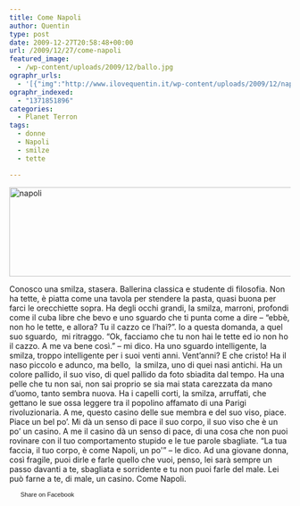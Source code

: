 ```yaml
---
title: Come Napoli
author: Quentin
type: post
date: 2009-12-27T20:58:48+00:00
url: /2009/12/27/come-napoli
featured_image:
  - /wp-content/uploads/2009/12/ballo.jpg
ographr_urls:
  - '[{"img":"http://www.ilovequentin.it/wp-content/uploads/2009/12/napoli.jpg"},{"img":"http://www.ilovequentin.it/wp-content/uploads/2009/12/ballo.jpg"},{"img":"http://www.ilovequentin.it/wp-content/uploads/2009/12/napoli-300x92.jpg"}]'
ographr_indexed:
  - "1371851896"
categories:
  - Planet Terron
tags:
  - donne
  - Napoli
  - smilze
  - tette

---
```

[<img class="alignnone size-full wp-image-778" title="napoli" src="http://www.ilovequentin.it/wp-content/uploads/2009/12/napoli.jpg" alt="napoli" width="520" height="160" />][1]

Conosco una smilza, stasera. Ballerina classica e studente di filosofia. Non ha tette, è piatta come una tavola per stendere la pasta, quasi buona per farci le orecchiette sopra. Ha degli occhi grandi, la smilza, marroni, profondi come il cuba libre che bevo e uno sguardo che ti punta come a dire &#8211; &#8220;ebbè, non ho le tette, e allora? Tu il cazzo ce l&#8217;hai?&#8221;. Io a questa domanda, a quel suo sguardo,  mi ritraggo. &#8220;Ok, facciamo che tu non hai le tette ed io non ho il cazzo. A me va bene così.&#8221; &#8211; mi dico. Ha uno sguardo intelligente, la smilza, troppo intelligente per i suoi venti anni. Vent&#8217;anni? E che cristo! Ha il naso piccolo e adunco, ma bello,  la smilza, uno di quei nasi antichi. Ha un colore pallido, il suo viso, di quel pallido da foto sbiadita dal tempo. Ha una pelle che tu non sai, non sai proprio se sia mai stata carezzata da mano d&#8217;uomo, tanto sembra nuova. Ha i capelli corti, la smilza, arruffati, che gettano le sue ossa leggere tra il popolino affamato di una Parigi rivoluzionaria. A me, questo casino delle sue membra e del suo viso, piace. Piace un bel po&#8217;. Mi dà un senso di pace il suo corpo, il suo viso che è un po&#8217; un casino. A me il casino dà un senso di pace, di una cosa che non puoi rovinare con il tuo comportamento stupido e le tue parole sbagliate. &#8220;La tua faccia, il tuo corpo, è come Napoli, un po'&#8221; &#8211; le dico. Ad una giovane donna, così fragile, puoi dirle e farle quello che vuoi, penso, lei sarà sempre un passo davanti a te, sbagliata e sorridente e tu non puoi farle del male. Lei può farne a te, di male, un casino. Come Napoli.

<a href="http://www.facebook.com/share.php?u=http%3A%2F%2Fwww.ilovequentin.it%2F2009%2F12%2F27%2Fcome-napoli&t=Come%20Napoli" id="facebook_share_both_777" style="font-size:11px; line-height:13px; font-family:'lucida grande',tahoma,verdana,arial,sans-serif; text-decoration:none; padding:2px 0 0 20px; height:16px; background:url(http://b.static.ak.fbcdn.net/images/share/facebook_share_icon.gif) no-repeat top left;">Share on Facebook</a>

 [1]: http://www.ilovequentin.it/wp-content/uploads/2009/12/napoli.jpg